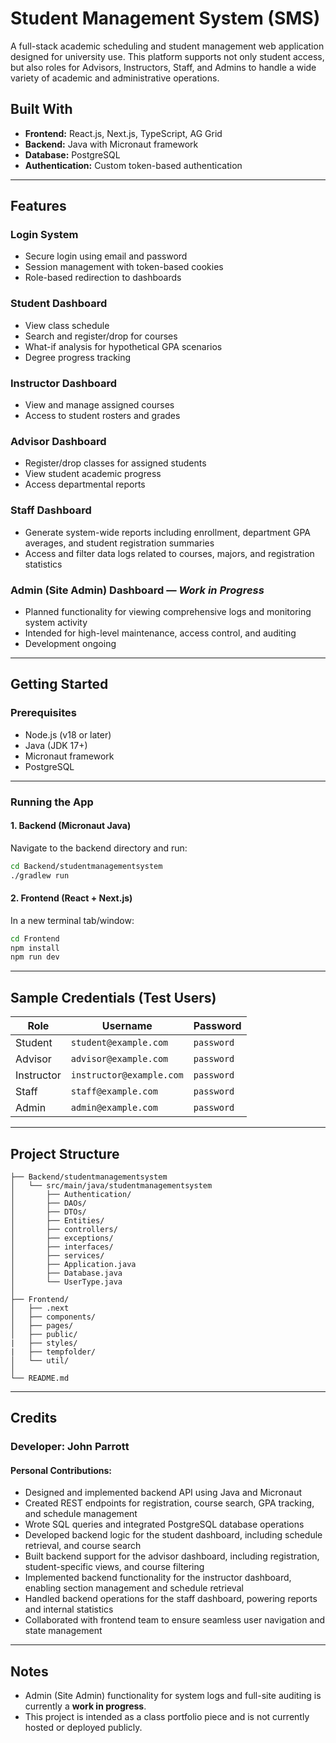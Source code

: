# Student Management System (SMS)

A full-stack academic scheduling and student management web application designed for university use. This platform supports not only student access, but also roles for Advisors, Instructors, Staff, and Admins to handle a wide variety of academic and administrative operations.

## Built With

- **Frontend:** React.js, Next.js, TypeScript, AG Grid
- **Backend:** Java with Micronaut framework
- **Database:** PostgreSQL
- **Authentication:** Custom token-based authentication

---

## Features

### Login System
- Secure login using email and password
- Session management with token-based cookies
- Role-based redirection to dashboards

### Student Dashboard
- View class schedule
- Search and register/drop for courses
- What-if analysis for hypothetical GPA scenarios
- Degree progress tracking

### Instructor Dashboard
- View and manage assigned courses
- Access to student rosters and grades

### Advisor Dashboard
- Register/drop classes for assigned students
- View student academic progress
- Access departmental reports

### Staff Dashboard
- Generate system-wide reports including enrollment, department GPA averages, and student registration summaries
- Access and filter data logs related to courses, majors, and registration statistics

### Admin (Site Admin) Dashboard — *Work in Progress*
- Planned functionality for viewing comprehensive logs and monitoring system activity
- Intended for high-level maintenance, access control, and auditing
- Development ongoing

---

## Getting Started

### Prerequisites
- Node.js (v18 or later)
- Java (JDK 17+)
- Micronaut framework
- PostgreSQL

---

### Running the App

#### 1. Backend (Micronaut Java)
Navigate to the backend directory and run:

```bash
cd Backend/studentmanagementsystem
./gradlew run
```

#### 2. Frontend (React + Next.js)
In a new terminal tab/window:

```bash
cd Frontend
npm install
npm run dev
```

---

## Sample Credentials (Test Users)

| Role       | Username               | Password   |
|------------|------------------------|------------|
| Student    | `student@example.com`  | `password` |
| Advisor    | `advisor@example.com`  | `password` |
| Instructor | `instructor@example.com` | `password` |
| Staff      | `staff@example.com`    | `password` |
| Admin      | `admin@example.com`    | `password` |


---

## Project Structure

```
├── Backend/studentmanagementsystem
│   └── src/main/java/studentmanagementsystem
│       ├── Authentication/
│       ├── DAOs/
│       ├── DTOs/
│       ├── Entities/
│       ├── controllers/
│       ├── exceptions/
│       ├── interfaces/
│       ├── services/
│       ├── Application.java
│       ├── Database.java
│       └── UserType.java
│
├── Frontend/
│   ├── .next
│   ├── components/
│   ├── pages/
│   ├── public/
|   ├── styles/
|   ├── tempfolder/
│   └── util/
│
└── README.md
```

---

## Credits

### Developer: **John Parrott**

#### Personal Contributions:
- Designed and implemented backend API using Java and Micronaut
- Created REST endpoints for registration, course search, GPA tracking, and schedule management
- Wrote SQL queries and integrated PostgreSQL database operations
- Developed backend logic for the student dashboard, including schedule retrieval, and course search
- Built backend support for the advisor dashboard, including registration, student-specific views, and course filtering
- Implemented backend functionality for the instructor dashboard, enabling section management and schedule retrieval
- Handled backend operations for the staff dashboard, powering reports and internal statistics
- Collaborated with frontend team to ensure seamless user navigation and state management

---

## Notes

- Admin (Site Admin) functionality for system logs and full-site auditing is currently a **work in progress**.
- This project is intended as a class portfolio piece and is not currently hosted or deployed publicly.


